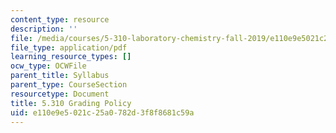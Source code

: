 ```yaml
---
content_type: resource
description: ''
file: /media/courses/5-310-laboratory-chemistry-fall-2019/e110e9e5021c25a0782d3f8f8681c59a_MIT5_310F19_grading.pdf
file_type: application/pdf
learning_resource_types: []
ocw_type: OCWFile
parent_title: Syllabus
parent_type: CourseSection
resourcetype: Document
title: 5.310 Grading Policy
uid: e110e9e5-021c-25a0-782d-3f8f8681c59a
---
```

